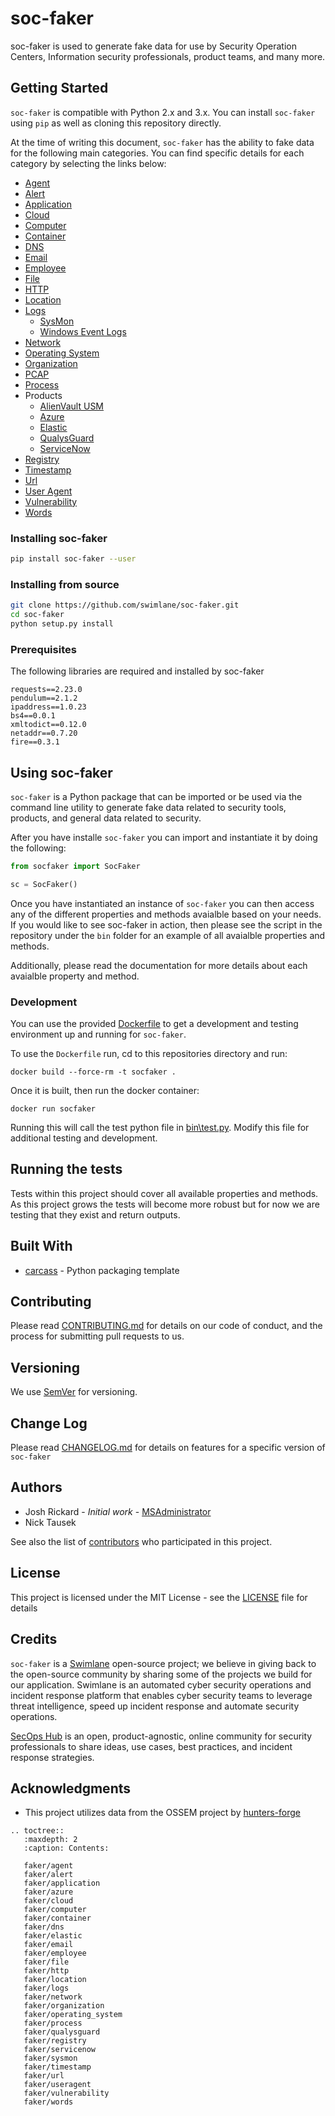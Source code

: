 # soc-faker

soc-faker is used to generate fake data for use by Security Operation Centers, Information security professionals, product teams, and many more.

## Getting Started

`soc-faker` is compatible with Python 2.x and 3.x.  You can install `soc-faker` using `pip` as well as cloning this repository directly.

At the time of writing this document, `soc-faker` has the ability to fake data for the following main categories.  You can find specific details for each category by selecting the links below:

* [Agent](faker/agent.md)
* [Alert](faker/alert.md)
* [Application](faker/application.md)
* [Cloud](faker/cloud.md)
* [Computer](faker/computer.md)
* [Container](faker/container.md)
* [DNS](faker/dns.md)
* [Email](faker/email.md)
* [Employee](faker/employee.md)
* [File](faker/file.md)
* [HTTP](faker/http.md)
* [Location](faker/location.md)
* [Logs](faker/logs.md)
    * [SysMon](faker/sysmon.md)
    * [Windows Event Logs](faker/eventlog.md)
* [Network](faker/network.md)
* [Operating System](faker/operating_system.md)
* [Organization](faker/organization.md)
* [PCAP](faker/pcap.md)
* [Process](faker/process.md)
* Products
    * [AlienVault USM](faker/alienvaultusm.md)
    * [Azure](faker/azure.md)
    * [Elastic](faker/elastic.md)
    * [QualysGuard](faker/qualysguard.md)
    * [ServiceNow](faker/servicenow.md)
* [Registry](faker/registry.md)
* [Timestamp](faker/timestamp.md)
* [Url](faker/url.md)
* [User Agent](faker/useragent.md)
* [Vulnerability](faker/vulnerability)
* [Words](faker/words.md)

### Installing soc-faker

```bash
pip install soc-faker --user
```

### Installing from source

```bash
git clone https://github.com/swimlane/soc-faker.git
cd soc-faker
python setup.py install
```

### Prerequisites

The following libraries are required and installed by soc-faker

```
requests==2.23.0
pendulum==2.1.2
ipaddress==1.0.23
bs4==0.0.1
xmltodict==0.12.0
netaddr==0.7.20
fire==0.3.1
```

## Using soc-faker

`soc-faker` is a Python package that can be imported or be used via the command line utility to generate fake data related to security tools, products, and general data related to security.

After you have installe `soc-faker` you can import and instantiate it by doing the following:

```python
from socfaker import SocFaker

sc = SocFaker()
```

Once you have instantiated an instance of `soc-faker` you can then access any of the different properties and methods avaialble based on your needs. If you would like to see soc-faker in action, then please see the script in the repository under the `bin` folder for an example of all avaialble properties and methods.

Additionally, please read the documentation for more details about each avaialble property and method.

### Development

You can use the provided [Dockerfile](Dockerfile) to get a development and testing environment up and running for `soc-faker`.

To use the `Dockerfile` run, cd to this repositories directory and run:

```
docker build --force-rm -t socfaker .
```

Once it is built, then run the docker container:

```
docker run socfaker
```

Running this will call the test python file in [bin\test.py](bin\test.py).  Modify this file for additional testing and development.


## Running the tests

Tests within this project should cover all available properties and methods.  As this project grows the tests will become more robust but for now we are testing that they exist and return outputs.

## Built With

* [carcass](https://github.com/MSAdministrator/carcass) - Python packaging template

## Contributing

Please read [CONTRIBUTING.md](CONTRIBUTING.md) for details on our code of conduct, and the process for submitting pull requests to us.

## Versioning

We use [SemVer](http://semver.org/) for versioning. 

## Change Log

Please read [CHANGELOG.md](CHANGELOG.md) for details on features for a specific version of `soc-faker`

## Authors

* Josh Rickard - *Initial work* - [MSAdministrator](https://github.com/msadministrator)
* Nick Tausek

See also the list of [contributors](https://github.com/{github_username}/{package_name}/contributors) who participated in this project.

## License

This project is licensed under the MIT License - see the [LICENSE](LICENSE.md) file for details

## Credits

`soc-faker` is a [Swimlane](https://swimlane.com) open-source project; we believe in giving back to the open-source community by sharing some of the projects we build for our application. Swimlane is an automated cyber security operations and incident response platform that enables cyber security teams to leverage threat intelligence, speed up incident response and automate security operations.

[SecOps Hub](https://secopshub.com) is an open, product-agnostic, online community for security professionals to share ideas, use cases, best practices, and incident response strategies.

## Acknowledgments

* This project utilizes data from the OSSEM project by [hunters-forge](https://github.com/hunters-forge/OSSEM)

```eval_rst
.. toctree::
   :maxdepth: 2
   :caption: Contents:
   
   faker/agent
   faker/alert
   faker/application
   faker/azure
   faker/cloud
   faker/computer
   faker/container
   faker/dns
   faker/elastic
   faker/email
   faker/employee
   faker/file
   faker/http
   faker/location
   faker/logs
   faker/network
   faker/organization
   faker/operating_system
   faker/process
   faker/qualysguard
   faker/registry
   faker/servicenow
   faker/sysmon
   faker/timestamp
   faker/url
   faker/useragent
   faker/vulnerability
   faker/words
```

